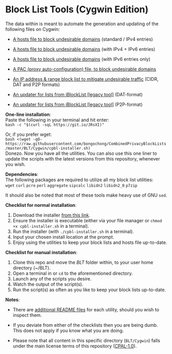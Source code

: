 # Block List Tools (Cygwin Edition)
The data within is meant to automate the generation and updating of the following files on Cygwin:  

- [A hosts file to block undesirable domains](https://github.com/bongochong/CombinedPrivacyBlockLists/blob/master/BLT/Cygwin/update-hosts.sh) (standard / IPv4 entries)  

- [A hosts file to block undesirable domains](https://github.com/bongochong/CombinedPrivacyBlockLists/blob/master/BLT/Cygwin/update-hosts-dual.sh) (with IPv4 + IPv6 entries)  

- [A hosts file to block undesirable domains](https://github.com/bongochong/CombinedPrivacyBlockLists/blob/master/BLT/Cygwin/update-hosts-six.sh) (with IPv6 entries only)  

- [A PAC (proxy auto-configuration) file, to block undesirable domains](https://github.com/bongochong/CombinedPrivacyBlockLists/blob/master/BLT/Cygwin/update-pac.sh)  

- [An IP address & range block list to mitigate undesirable traffic](https://github.com/bongochong/CombinedPrivacyBlockLists/blob/master/BLT/Cygwin/update-ipfilt.sh) (CIDR, DAT and P2P formats)  

- [An updater for lists from iBlockList [legacy tool]](https://github.com/bongochong/CombinedPrivacyBlockLists/blob/master/BLT/Cygwin/update-btdat.sh) (DAT-format)  

- [An updater for lists from iBlockList [legacy tool]](https://github.com/bongochong/CombinedPrivacyBlockLists/blob/master/BLT/Cygwin/update-btp2p.sh) (P2P-format)  

**One-line installation**:  
Paste the following in your terminal and hit enter:  
`bash -c "$(curl -sqL https://git.io/JRsXI)"`  

Or, if you prefer wget:  
`bash <(wget -qO- https://raw.githubusercontent.com/bongochong/CombinedPrivacyBlockLists/master/BLT/Cygwin/cpbl-installer.sh)`  
Donezo. Now you have all the utilities. You can also use this one liner to update the scripts with the latest versions from this repository, whenever you wish.

**Dependencies**:  
The following packages are required to utilize all my block list utilities:  
`wget` `curl` `pcre` `perl` `aggregate` `sipcalc` `libidn2` `libidn2_0` `p7zip`
  
It should also be noted that most of these tools make heavy use of GNU `sed`.
  
**Checklist for normal installation**:
1. Download the installer [from this link](https://raw.githubusercontent.com/bongochong/CombinedPrivacyBlockLists/master/BLT/Cygwin/cpbl-installer.sh).
2. Ensure the installer is executable (either via your file manager or `chmod +x cpbl-installer.sh` in a terminal).
3. Run the installer (with `./cpbl-installer.sh` in a terminal).
4. Input your chosen install location at the prompt.
5. Enjoy using the utilities to keep your block lists and hosts file up-to-date.
  
**Checklist for manual installation**:
1. Clone this repo and move the *BLT* folder within, to your user home directory (~/BLT).
2. Open a terminal in or `cd` to the aforementioned directory.
3. Launch any of the scripts you desire.
4. Watch the output of the script(s).
5. Run the script(s) as often as you like to keep your block lists up-to-date.  
  
**Notes**:
- There are [additional README files](https://github.com/bongochong/CombinedPrivacyBlockLists/tree/master/BLT/Cygwin/readmes) for each utility, should you wish to inspect them.

- If you deviate from either of the checklists then you are being dumb. This does not apply if you know what you are doing.

- Please note that all content in this specific directory (`BLT/Cygwin`) falls under the main license terms of this repository ([CPAL-1.0](https://github.com/bongochong/CombinedPrivacyBlockLists/blob/master/LICENSE.md)).
